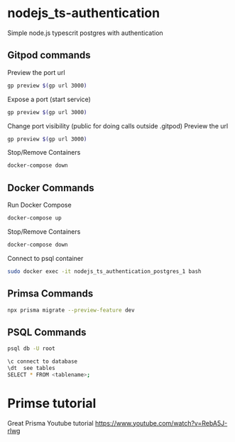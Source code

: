 # nodejs_ts-authentication
Simple node.js typescrit postgres with authentication

## Gitpod commands
Preview the port url
``` bash
gp preview $(gp url 3000)
```

Expose a port (start service)
``` bash
gp preview $(gp url 3000)
```

Change port visibility (public for doing calls outside .gitpod)
Preview the url
``` bash
gp preview $(gp url 3000)
```

Stop/Remove Containers
``` bash
docker-compose down
```

## Docker Commands
Run Docker Compose
``` bash
docker-compose up
```

Stop/Remove Containers
``` bash
docker-compose down
```

Connect to psql container
```bash
sudo docker exec -it nodejs_ts_authentication_postgres_1 bash
```

## Primsa Commands
```bash
npx prisma migrate --preview-feature dev
```

## PSQL Commands
```bash
psql db -U root
```

```bash
\c connect to database
\dt  see tables
SELECT * FROM <tablename>;
```

# Primse tutorial
Great Prisma Youtube tutorial
https://www.youtube.com/watch?v=RebA5J-rlwg


